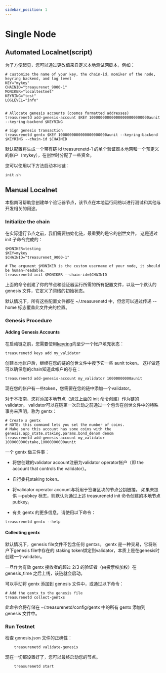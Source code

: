 ```yaml
---
sidebar_position: 1
---
```


# Single Node

## Automated Localnet(script)

为了方便起见，您可以通过更改值来自定义本地测试网脚本，例如：

```shell
# customize the name of your key, the chain-id, moniker of the node, keyring backend, and log level
KEY="mykey"
CHAINID="treasurenet_9000-1"
MONIKER="localtestnet"
KEYRING="test"
LOGLEVEL="info"


# Allocate genesis accounts (cosmos formatted addresses)
treasurenetd add-genesis-account $KEY 100000000000000000000000000aunit --keyring-backend $KEYRING

# Sign genesis transaction
treasurenetd gentx $KEY 1000000000000000000000aunit --keyring-backend $KEYRING --chain-id $CHAINID

```

默认配置将生成一个带有链 id treasurenetd-1 的单个验证器本地网和一个预定义的帐户（mykey），在创世时分配了一些资金。

您可以使用以下方法启动本地链：

```shell
init.sh
```

## Manual Localnet

本指南可帮助您创建单个验证器节点，该节点在本地运行网络以进行测试和其他与开发相关的用途。

### Initialize the chain

在实际运行节点之前，我们需要初始化链，最重要的是它的创世文件。 这是通过 init 子命令完成的：

```shell
$MONIKER=testing
$KEY=mykey
$CHAINID="treasurenet_9000-1"

# The argument $MONIKER is the custom username of your node, it should be human-readable.
treasurenetd init $MONIKER --chain-id=$CHAINID

```

上面的命令创建了你的节点和验证器运行所需的所有配置文件，以及一个默认的 genesis 文件，它定义了网络的初始状态。 

默认情况下，所有这些配置文件都在 ~/.treasurenetd 中，但您可以通过传递 --home 标志覆盖此文件夹的位置。

### Genesis Procedure

#### Adding Genesis Accounts

在启动链之前，您需要使用[keyring](https://)向至少一个帐户填充状态：

```shell
treasurenetd keys add my_validator
```

创建本地帐户后，继续在您的链的创世文件中授予它一些 aunit token。 这样做还可以确保您的chain知道此帐户的存在：

```shell
treasurenetd add-genesis-account my_validator 10000000000aunit
```

现在您的帐户有一些token，您需要在您的链中添加一个validator。

对于本指南，您将添加本地节点（通过上面的 init 命令创建）作为链的validator。 validator可以在链第一次启动之前通过一个包含在创世文件中的特殊事务来声明，称为 gentx：

```shell
# Create a gentx
# NOTE: this command lets you set the number of coins. 
# Make sure this account has some coins with the genesis.app_state.staking.params.bond_denom denom
treasurenetd add-genesis-account my_validator 1000000000stake,10000000000aunit

```

一个 gentx 做三件事：
- 将您创建的validator account注册为validator operator帐户（即 the account that controls the validator）。
- 自行委托staking token。
- 将validator operator account与将用于签署区块的节点公钥链接。 如果未提供 --pubkey 标志，则默认为通过上述 treasurenetd init 命令创建的本地节点 pubkey。

- 有关 gentx 的更多信息，请使用以下命令：

```shell
treasurenetd gentx --help
```

#### Collecting gentx

默认情况下，genesis file文件不包含任何 gentxs。 gentx 是一种交易，它将账户下genesis file中存在的 staking token绑定到validator，本质上是在genesis时创建一个validator。

一旦作为有效 gentx 接收者的超过 2/3 的验证者（由投票权加权）在 genesis_time 之后上线，该链就会启动。

可以手动将 gentx 添加到 genesis 文件中，或通过以下命令：

```shell
# Add the gentx to the genesis file
treasurenetd collect-gentxs
```

此命令会将存储在 ~/.treasurenetd/config/gentx 中的所有 gentx 添加到 genesis 文件中。

### Run Testnet

检查 genesis.json 文件的正确性：
```shell
    treasurenetd validate-genesis
```

现在一切都设置好了，您可以最终启动您的节点。

```shell
    treasurenetd start
```



